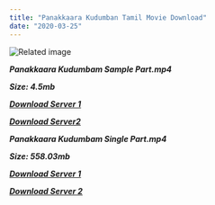 ```yaml
---
title: "Panakkaara Kudumban Tamil Movie Download"
date: "2020-03-25"
---
```


![Related image](https://upload.wikimedia.org/wikipedia/en/thumb/4/4d/Panakkara_Kudumbam_Poster.jpg/220px-Panakkara_Kudumbam_Poster.jpg)

**_Panakkaara Kudumbam Sample Part.mp4_**

**_Size: 4.5mb_**

**_[Download Server 1](http://b4.wetransfer.vip/files/{cda5df2c15b60541c0c08958a9aa30b512670539b38ddb53042c71b1d10bc2b4}20Actor{cda5df2c15b60541c0c08958a9aa30b512670539b38ddb53042c71b1d10bc2b4}20Hits{cda5df2c15b60541c0c08958a9aa30b512670539b38ddb53042c71b1d10bc2b4}20Collection/M.{cda5df2c15b60541c0c08958a9aa30b512670539b38ddb53042c71b1d10bc2b4}20G.{cda5df2c15b60541c0c08958a9aa30b512670539b38ddb53042c71b1d10bc2b4}20Ramachandran{cda5df2c15b60541c0c08958a9aa30b512670539b38ddb53042c71b1d10bc2b4}20(M.G.R){cda5df2c15b60541c0c08958a9aa30b512670539b38ddb53042c71b1d10bc2b4}20Movies{cda5df2c15b60541c0c08958a9aa30b512670539b38ddb53042c71b1d10bc2b4}20Collections/Panakkaara{cda5df2c15b60541c0c08958a9aa30b512670539b38ddb53042c71b1d10bc2b4}20Kudumbam{cda5df2c15b60541c0c08958a9aa30b512670539b38ddb53042c71b1d10bc2b4}20(1964)/Panakkaara{cda5df2c15b60541c0c08958a9aa30b512670539b38ddb53042c71b1d10bc2b4}20Kudumbam{cda5df2c15b60541c0c08958a9aa30b512670539b38ddb53042c71b1d10bc2b4}20(1964){cda5df2c15b60541c0c08958a9aa30b512670539b38ddb53042c71b1d10bc2b4}20Sample{cda5df2c15b60541c0c08958a9aa30b512670539b38ddb53042c71b1d10bc2b4}20HD.mp4)_**

**_[Download Server2](http://b4.wetransfer.vip/files/{cda5df2c15b60541c0c08958a9aa30b512670539b38ddb53042c71b1d10bc2b4}20Actor{cda5df2c15b60541c0c08958a9aa30b512670539b38ddb53042c71b1d10bc2b4}20Hits{cda5df2c15b60541c0c08958a9aa30b512670539b38ddb53042c71b1d10bc2b4}20Collection/M.{cda5df2c15b60541c0c08958a9aa30b512670539b38ddb53042c71b1d10bc2b4}20G.{cda5df2c15b60541c0c08958a9aa30b512670539b38ddb53042c71b1d10bc2b4}20Ramachandran{cda5df2c15b60541c0c08958a9aa30b512670539b38ddb53042c71b1d10bc2b4}20(M.G.R){cda5df2c15b60541c0c08958a9aa30b512670539b38ddb53042c71b1d10bc2b4}20Movies{cda5df2c15b60541c0c08958a9aa30b512670539b38ddb53042c71b1d10bc2b4}20Collections/Panakkaara{cda5df2c15b60541c0c08958a9aa30b512670539b38ddb53042c71b1d10bc2b4}20Kudumbam{cda5df2c15b60541c0c08958a9aa30b512670539b38ddb53042c71b1d10bc2b4}20(1964)/Panakkaara{cda5df2c15b60541c0c08958a9aa30b512670539b38ddb53042c71b1d10bc2b4}20Kudumbam{cda5df2c15b60541c0c08958a9aa30b512670539b38ddb53042c71b1d10bc2b4}20(1964){cda5df2c15b60541c0c08958a9aa30b512670539b38ddb53042c71b1d10bc2b4}20Sample{cda5df2c15b60541c0c08958a9aa30b512670539b38ddb53042c71b1d10bc2b4}20HD.mp4)_** 

**_Panakkaara Kudumbam Single Part.mp4_**

**_Size: 558.03mb_**

**_[Download Server 1](http://b4.wetransfer.vip/files/{cda5df2c15b60541c0c08958a9aa30b512670539b38ddb53042c71b1d10bc2b4}20Actor{cda5df2c15b60541c0c08958a9aa30b512670539b38ddb53042c71b1d10bc2b4}20Hits{cda5df2c15b60541c0c08958a9aa30b512670539b38ddb53042c71b1d10bc2b4}20Collection/M.{cda5df2c15b60541c0c08958a9aa30b512670539b38ddb53042c71b1d10bc2b4}20G.{cda5df2c15b60541c0c08958a9aa30b512670539b38ddb53042c71b1d10bc2b4}20Ramachandran{cda5df2c15b60541c0c08958a9aa30b512670539b38ddb53042c71b1d10bc2b4}20(M.G.R){cda5df2c15b60541c0c08958a9aa30b512670539b38ddb53042c71b1d10bc2b4}20Movies{cda5df2c15b60541c0c08958a9aa30b512670539b38ddb53042c71b1d10bc2b4}20Collections/Panakkaara{cda5df2c15b60541c0c08958a9aa30b512670539b38ddb53042c71b1d10bc2b4}20Kudumbam{cda5df2c15b60541c0c08958a9aa30b512670539b38ddb53042c71b1d10bc2b4}20(1964)/Panakkaara{cda5df2c15b60541c0c08958a9aa30b512670539b38ddb53042c71b1d10bc2b4}20Kudumbam{cda5df2c15b60541c0c08958a9aa30b512670539b38ddb53042c71b1d10bc2b4}20(1964){cda5df2c15b60541c0c08958a9aa30b512670539b38ddb53042c71b1d10bc2b4}20Single{cda5df2c15b60541c0c08958a9aa30b512670539b38ddb53042c71b1d10bc2b4}20Part{cda5df2c15b60541c0c08958a9aa30b512670539b38ddb53042c71b1d10bc2b4}20HD.mp4)_**

**_[Download Server 2](http://b4.wetransfer.vip/files/{cda5df2c15b60541c0c08958a9aa30b512670539b38ddb53042c71b1d10bc2b4}20Actor{cda5df2c15b60541c0c08958a9aa30b512670539b38ddb53042c71b1d10bc2b4}20Hits{cda5df2c15b60541c0c08958a9aa30b512670539b38ddb53042c71b1d10bc2b4}20Collection/M.{cda5df2c15b60541c0c08958a9aa30b512670539b38ddb53042c71b1d10bc2b4}20G.{cda5df2c15b60541c0c08958a9aa30b512670539b38ddb53042c71b1d10bc2b4}20Ramachandran{cda5df2c15b60541c0c08958a9aa30b512670539b38ddb53042c71b1d10bc2b4}20(M.G.R){cda5df2c15b60541c0c08958a9aa30b512670539b38ddb53042c71b1d10bc2b4}20Movies{cda5df2c15b60541c0c08958a9aa30b512670539b38ddb53042c71b1d10bc2b4}20Collections/Panakkaara{cda5df2c15b60541c0c08958a9aa30b512670539b38ddb53042c71b1d10bc2b4}20Kudumbam{cda5df2c15b60541c0c08958a9aa30b512670539b38ddb53042c71b1d10bc2b4}20(1964)/Panakkaara{cda5df2c15b60541c0c08958a9aa30b512670539b38ddb53042c71b1d10bc2b4}20Kudumbam{cda5df2c15b60541c0c08958a9aa30b512670539b38ddb53042c71b1d10bc2b4}20(1964){cda5df2c15b60541c0c08958a9aa30b512670539b38ddb53042c71b1d10bc2b4}20Single{cda5df2c15b60541c0c08958a9aa30b512670539b38ddb53042c71b1d10bc2b4}20Part{cda5df2c15b60541c0c08958a9aa30b512670539b38ddb53042c71b1d10bc2b4}20HD.mp4)_**
